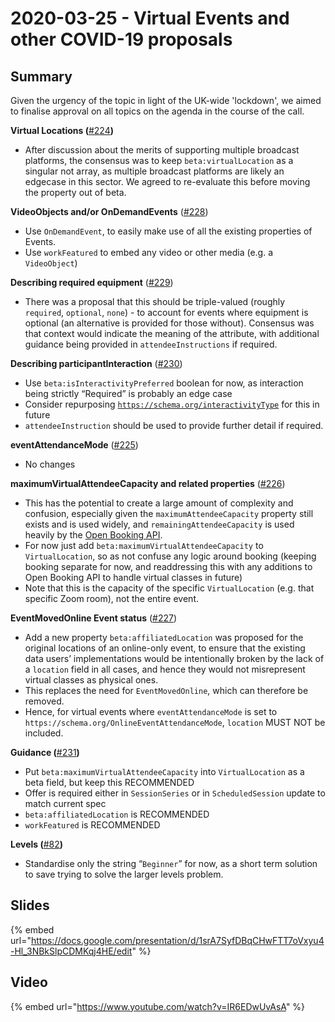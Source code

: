 # 2020-03-25 - Virtual Events and other COVID-19 proposals

## Summary

Given the urgency of the topic in light of the UK-wide 'lockdown', we aimed to finalise approval on all topics on the agenda in the course of the call.

**Virtual Locations (**[#224](https://github.com/openactive/modelling-opportunity-data/issues/224)**)**

* After discussion about the merits of supporting multiple broadcast platforms, the consensus was to keep `beta:virtualLocation` as a singular not array, as multiple broadcast platforms are likely an edgecase in this sector. We agreed to re-evaluate this before moving the property out of beta.

**VideoObjects and/or OnDemandEvents** ([#228](https://github.com/openactive/modelling-opportunity-data/issues/228))

* Use `OnDemandEvent`, to easily make use of all the existing properties of Events.
* Use `workFeatured` to embed any video or other media (e.g. a `VideoObject`)

**Describing required equipment** ([#229](https://github.com/openactive/modelling-opportunity-data/issues/229))

* There was a proposal that this should be triple-valued (roughly `required`, `optional`, `none`) - to account for events where equipment is optional (an alternative is provided for those without). Consensus was that context would indicate the meaning of the attribute, with additional guidance being provided in `attendeeInstructions` if required.

**Describing participantInteraction** ([#230](https://github.com/openactive/modelling-opportunity-data/issues/230))

* Use `beta:isInteractivityPreferred` boolean for now, as interaction being strictly “Required” is probably an edge case
* Consider repurposing [`https://schema.org/interactivityType`](https://schema.org/interactivityType) for this in future
* `attendeeInstruction` should be used to provide further detail if required.

**eventAttendanceMode** ([#225](https://github.com/openactive/modelling-opportunity-data/issues/225))

* No changes

**maximumVirtualAttendeeCapacity and related properties** ([#226](https://github.com/openactive/modelling-opportunity-data/issues/226))

* This has the potential to create a large amount of complexity and confusion, especially given the `maximumAttendeeCapacity` property still exists and is used widely, and `remainingAttendeeCapacity` is used heavily by the [Open Booking API](https://www.openactive.io/open-booking-api/EditorsDraft/).
* For now just add `beta:maximumVirtualAttendeeCapacity` to `VirtualLocation`, so as not confuse any logic around booking (keeping booking separate for now, and readdressing this with any additions to Open Booking API to handle virtual classes in future)
* Note that this is the capacity of the specific `VirtualLocation` (e.g. that specific Zoom room), not the entire event.

**EventMovedOnline Event status** ([#227](https://github.com/openactive/modelling-opportunity-data/issues/227))

* Add a new property `beta:affiliatedLocation` was proposed for the original locations of an online-only event, to ensure that the existing data users’ implementations would be intentionally broken by the lack of a `location` field in all cases, and hence they would not misrepresent virtual classes as physical ones.
* This replaces the need for `EventMovedOnline`, which can therefore be removed.
* Hence, for virtual events where `eventAttendanceMode` is set to `https://schema.org/OnlineEventAttendanceMode`,  `location` MUST NOT be included.

**Guidance (**[#231](https://github.com/openactive/modelling-opportunity-data/issues/231)**)**

* Put `beta:maximumVirtualAttendeeCapacity` into `VirtualLocation` as a beta field, but keep this RECOMMENDED
* Offer is required either in `SessionSeries` or in `ScheduledSession` update to match current spec
* `beta:affiliatedLocation` is RECOMMENDED
* `workFeatured` is RECOMMENDED

**Levels (**[#82](https://github.com/openactive/modelling-opportunity-data/issues/82)**)**

* Standardise only the string “`Beginner`” for now, as a short term solution to save trying to solve the larger levels problem.

## Slides

{% embed url="https://docs.google.com/presentation/d/1srA7SyfDBqCHwFTT7oVxyu4-Hl_3NBkSlpCDMKqj4HE/edit" %}

## Video

{% embed url="https://www.youtube.com/watch?v=IR6EDwUvAsA" %}

